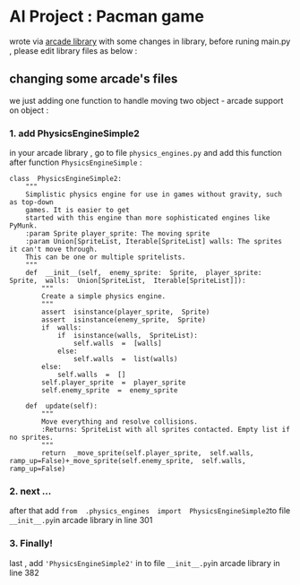 # AI Project : Pacman game
wrote via [arcade library](https://api.arcade.academy/en/stable/index.html) with some changes in library, before runing main.py , please edit library files as below :
## changing some arcade's files
we just adding one function to handle moving two object - arcade support on object :
### 1. add PhysicsEngineSimple2
in your arcade library , go to file `physics_engines.py` and add this function after function `PhysicsEngineSimple` :

    class  PhysicsEngineSimple2:
	    """
	    Simplistic physics engine for use in games without gravity, such as top-down
	    games. It is easier to get
	    started with this engine than more sophisticated engines like PyMunk.
	    :param Sprite player_sprite: The moving sprite
	    :param Union[SpriteList, Iterable[SpriteList] walls: The sprites it can't move through.
	    This can be one or multiple spritelists.
	    """
	    def  __init__(self,  enemy_sprite:  Sprite,  player_sprite:  Sprite,  walls:  Union[SpriteList,  Iterable[SpriteList]]):
		    """
		    Create a simple physics engine.
		    """
		    assert  isinstance(player_sprite,  Sprite)
		    assert  isinstance(enemy_sprite,  Sprite)
		    if  walls:
			    if  isinstance(walls,  SpriteList):
				    self.walls  =  [walls]
				else:
				    self.walls  =  list(walls)
		    else:
			    self.walls  =  []
		    self.player_sprite  =  player_sprite
		    self.enemy_sprite  =  enemy_sprite
		    
	    def  update(self):
		    """
		    Move everything and resolve collisions.
		    :Returns: SpriteList with all sprites contacted. Empty list if no sprites.
		    """
		    return  _move_sprite(self.player_sprite,  self.walls,  ramp_up=False)+_move_sprite(self.enemy_sprite,  self.walls,  ramp_up=False)

### 2. next ...
after that add `from  .physics_engines  import  PhysicsEngineSimple2`to file `__init__.py`in arcade library in line 301

### 3. Finally!
last , add `'PhysicsEngineSimple2'` in to file `__init__.py`in arcade library in line 382
